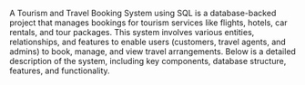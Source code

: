 A Tourism and Travel Booking System using SQL is a database-backed project that manages bookings for tourism services like flights, hotels, car rentals, and tour packages. This system involves various entities, relationships, and features to enable users (customers, travel agents, and admins) to book, manage, and view travel arrangements. Below is a detailed description of the system, including key components, database structure, features, and functionality.
